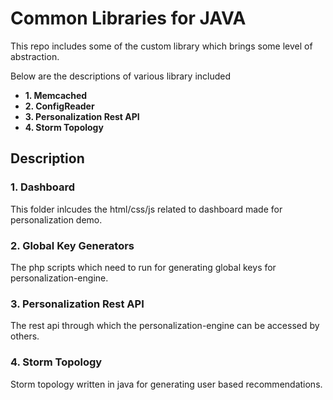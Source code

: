 # Common Libraries for JAVA

This repo includes some of the custom library which brings some level of abstraction.

Below are the descriptions of various library included

* **1. Memcached** 
* **2. ConfigReader**
* **3. Personalization Rest API**
* **4. Storm Topology**

## Description

### 1. Dashboard
This folder inlcudes the html/css/js related to dashboard made for personalization demo.

### 2. Global Key Generators
The php scripts which need to run for generating global keys for personalization-engine.

### 3. Personalization Rest API
The rest api through which the personalization-engine can be accessed by others.

### 4. Storm Topology
Storm topology written in java for generating user based recommendations.